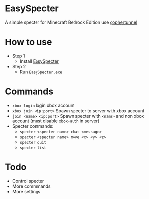 # EasySpecter

A simple specter for Minecraft Bedrock Edition use [gophertunnel](https://github.com/Sandertv/gophertunnel)

# How to use

- Step 1
    + Install [EasySpecter](https://github.com/Phuongaz/EasySpecter/releases)
- Step 2
    + Run `EasySpecter.exe`

# Commands
- `xbox login` login xbox account
- `xbox join <ip:port>` Spawn specter to server with xbox account
- `join <name> <ip:port>` Spawn specter with `<name>` and non xbox account (must disable `xbox-auth` in server)
- Specter commands:
    + `specter <specter name> chat <message>`
    + `specter <specter name> move <x> <y> <z>`
    + `specter quit`
    + `specter list`

# Todo
- Control specter
- More commmands
- More settings
